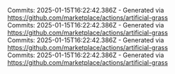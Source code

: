 Commits: 2025-01-15T16:22:42.386Z - Generated via https://github.com/marketplace/actions/artificial-grass
<br>
Commits: 2025-01-15T16:22:42.386Z - Generated via https://github.com/marketplace/actions/artificial-grass
<br>
Commits: 2025-01-15T16:22:42.386Z - Generated via https://github.com/marketplace/actions/artificial-grass
<br>
Commits: 2025-01-15T16:22:42.386Z - Generated via https://github.com/marketplace/actions/artificial-grass
<br>
